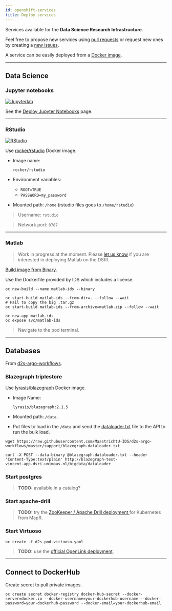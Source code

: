```yaml
---
id: openshift-services
title: Deploy services
---
```


Services available for the **Data Science Research Infrastructure**.

Feel free to propose new services using [pull requests](https://github.com/MaastrichtU-IDS/dsri-documentation/pulls) or request new ones by creating a [new issues](https://github.com/MaastrichtU-IDS/dsri-documentation/issues).

A service can be easily deployed from a [Docker image](/dsri-documentation/docs/guide-dockerfile-to-openshift).

---

## Data Science

### Jupyter notebooks

[![Jupyterlab](/dsri-documentation/img/jupyter_logo.png)](https://jupyter.org/)

See the [Deploy Jupyter Notebooks](/dsri-documentation/docs/openshift-deploy-jupyter) page.

---

### RStudio

[![RStudio](/dsri-documentation/img/rstudio_logo.png)](https://rstudio.com/)

Use [rocker/rstudio](https://hub.docker.com/r/rocker/rstudio/) Docker image.

* Image name:
  
  ```
  rocker/rstudio
  ```

* Environment variables:
  * `ROOT=TRUE`
  * `PASSWORD=my_password`
* Mounted path: `/home` (rstudio files goes to `/home/rstudio`)

> Username: `rstudio`

> Network port: `8787`

---

### Matlab

> Work in progress at the moment. Please [let us know](mailto:dsri-support-l@maastrichtuniversity.nl) if you are interested in deploying Matlab on the DSRI.

[Build image from Binary](https://docs.openshift.com/container-platform/3.3/dev_guide/builds.html#binary-source).

Use the Dockerfile provided by IDS which includes a license.

```shell
oc new-build --name matlab-ids --binary

oc start-build matlab-ids --from-dir=. --follow --wait
# Fail to copy the big .tar.gz
oc start-build matlab-ids --from-archive=matlab.zip --follow --wait

oc new-app matlab-ids
oc expose svc/matlab-ids
```

> Navigate to the pod terminal.

---

## Databases

From [d2s-argo-workflows](https://github.com/MaastrichtU-IDS/data2services-argo-workflows).

### Blazegraph triplestore

Use [lyrasis/blazegraph](lyrasis/blazegraph) Docker image.

* Image Name:

  ```
  lyrasis/blazegraph:2.1.5
  ```

* Mounted path: `/data`.
* Put files to load in the `/data` and send the [dataloader.txt](https://github.com/MaastrichtU-IDS/d2s-argo-workflows/blob/master/support/blazegraph-dataloader.txt) file to the API to run the bulk load.

```shell
wget https://raw.githubusercontent.com/MaastrichtU-IDS/d2s-argo-workflows/master/support/blazegraph-dataloader.txt

curl -X POST --data-binary @blazegraph-dataloader.txt --header 'Content-Type:text/plain' http://blazegraph-test-vincent.app.dsri.unimaas.nl/bigdata/dataloader
```

### Start postgres

> **TODO:** available in a catalog?

### Start apache-drill

> **TODO:** try the [ZooKeeper / Apache Drill deployment ](https://github.com/Agirish/drill-containers/tree/master/kubernetes) for Kubernetes from MapR.

### Start Virtuoso

```shell
oc create -f d2s-pod-virtuoso.yaml
```

> **TODO:** use the [official OpenLink deployment](https://github.com/MaastrichtU-IDS/d2s-argo-workflows/blob/master/pods/d2s-pod-virtuoso7.yaml).

---

## Connect to DockerHub

Create secret to pull private images.

```shell
oc create secret docker-registry docker-hub-secret --docker-server=docker.io --docker-username=your-dockerhub-username --docker-password=your-dockerhub-password --docker-email=your-dockerhub-email
```

